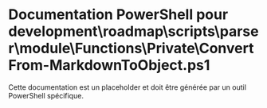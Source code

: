 # Documentation PowerShell pour development\roadmap\scripts\parser\module\Functions\Private\ConvertFrom-MarkdownToObject.ps1

Cette documentation est un placeholder et doit être générée par un outil PowerShell spécifique.
